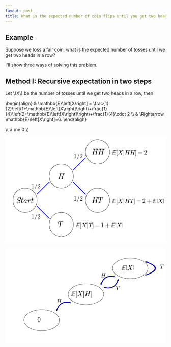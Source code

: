 ```yaml
---
layout: post
title: What is the expected number of coin flips until you get two heads in a row?
---
```


## Example

Suppose we toss a fair coin, what is the expected number of tosses until we get two heads in a row?

I'll show three ways of solving this problem.

## Method I: Recursive expectation in two steps

Let \\(X\\) be the number of tosses until we get two heads in a row, then 

\begin{align}
& \mathbb{E}\left[X\right] = \frac{1}{2}\left(1+\mathbb{E}\left[X\right]\right)+\frac{1}{4}\left(2+\mathbb{E}\left[X\right]\right)+\frac{1}{4}\cdot 2 \\\\
& \Rightarrow \mathbb{E}\left[X\right]=6.
\end{aligh}

\\( a \ne 0 \\)

![](/images/two_steps_tree.png?raw=true)

![](/images/two_steps_transition.png?raw=true)
